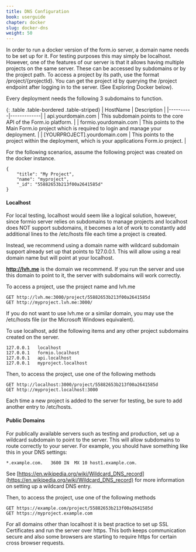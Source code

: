 ```yaml
---
title: DNS Configuration
book: userguide
chapter: docker
slug: docker-dns
weight: 50
---
```

In order to run a docker version of the form.io server, a domain name needs to be set up for it. For testing purposes this may simply be localhost. However, one of the features of our server is that it allows having multiple projects on the same server. These can be accessed by subdomains or by the project path. To access a project by its path, use the format /project/{projectId}. You can get the project id by querying the /project endpoint after logging in to the server. (See Exploring Docker below).

Every deployment needs the following 3 subdomains to function.

{: .table .table-bordered .table-striped}
| HostName | Description |
|----------|-------------|
| api.yourdomain.com | This subdomain points to the core API of the Form.io platform. |
| formio.yourdomain.com | This points to the Main Form.io project which is required to login and manage your deployment. |
| [YOURPROJECT].yourdomain.com | This points to the project within the deployment, which is your applications Form.io project. |

For the following scenarios, assume the following project was created on the docker instance.

```
{
    "title": "My Project",
    "name": "myproject",
    "_id": "55882653b213f00a2641585d"
}
```

#### Localhost
For local testing, localhost would seem like a logical solution, however, since formio server relies on subdomains to manage projects and localhost does NOT support subdomains, it becomes a lot of work to constantly add additional lines to the /etc/hosts file each time a project is created.

Instead, we recommend using a domain name with wildcard subdomain support already set up that points to 127.0.0.1. This will allow using a real domain name but will point at your localhost.

**http://lvh.me** is the domain we recommend. If you run the server and use this domain to point to it, the server with subdomains will work correctly.

To access a project, use the project name and lvh.me

```
GET http://lvh.me:3000/project/55882653b213f00a2641585d
GET http://myproject.lvh.me:3000/
```

If you do not want to use lvh.me or a similar domain, you may use the /etc/hosts file (or the Microsoft Windows equivalent).

To use localhost, add the following items and any other project subdomains created on the server.

```
127.0.0.1   localhost
127.0.0.1   formio.localhost
127.0.0.1   api.localhost
127.0.0.1   myproject.localhost
```

Then, to access the project, use one of the following methods

```
GET http://localhost:3000/project/55882653b213f00a2641585d
GET http://myproject.localhost:3000
```

Each time a new project is added to the server for testing, be sure to add another entry to /etc/hosts.

#### Public Domains
For publically available servers such as testing and production, set up a wildcard subdomain to point to the server. This will allow subdomains to route correctly to your server. For example, you should have something like this in your DNS settings:

```
*.example.com.   3600 IN  MX 10 host1.example.com.
```

See [https://en.wikipedia.org/wiki/Wildcard_DNS_record](https://en.wikipedia.org/wiki/Wildcard_DNS_record) for more information on setting up a wildcard DNS entry.

Then, to access the project, use one of the following methods

```
GET https://example.com/project/55882653b213f00a2641585d
GET https://myproject.example.com
```

For all domains other than localhost it is best practice to set up SSL Certificates and run the server over https. This both keeps communication secure and also some browsers are starting to require https for certain cross browser requests.
